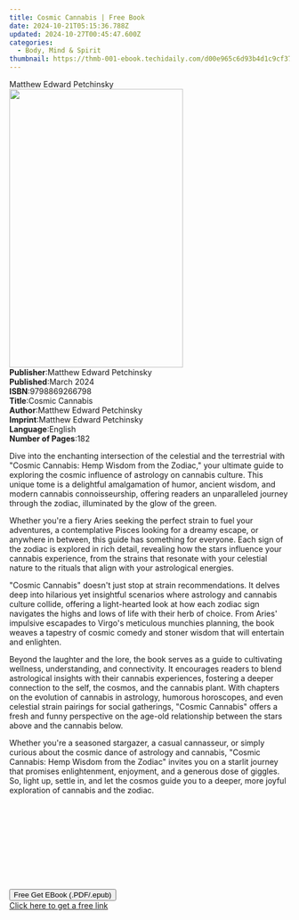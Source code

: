 ```yaml
---
title: Cosmic Cannabis | Free Book
date: 2024-10-21T05:15:36.788Z
updated: 2024-10-27T00:45:47.600Z
categories:
  - Body, Mind & Spirit
thumbnail: https://thmb-001-ebook.techidaily.com/d00e965c6d93b4d1c9cf37ff287a7b46ffe431bd13a26d849ef7a8c800aa4a01.jpg
---
```

<main id="book-container">
  <div class="flex flex-col">
    <div class="book-brief flex-1 py-6 px-4 sm:p-6 md:py-10 md:px-8">
      <!-- brief-->
      <div class="book-brief-main">Matthew Edward Petchinsky</div>
    </div>
    <div
      class="book-meta-info flex-1 grid gap-4 col-start-1 col-end-3 row-start-1 sm:mb-6 sm:grid-cols-4 lg:gap-6 lg:col-start-2 lg:row-end-6 lg:row-span-6 lg:mb-0"
    >
      <div
        class="book-meta-info-left place-content-center mt-4 p-4 text-sm leading-6 col-start-2 col-span-2 dark:text-slate-400"
      >
        <img
          class="w-full h-500 object-cover rounded-lg sm:h-255 sm:col-span-2 lg:col-span-full"
          src="https://img-001-ebook.techidaily.com/ab58155c894154e7434915d015cd4f7c3283f26e32fa655404ca841766fbd896.jpg"
          alt=""
          width="312"
          height="500"
        />
      </div>
      <div
        class="book-meta-info-right mt-2 col-start-1 row-start-2 col-span-3 self-center"
      >
        <!-- meta data  -->
        <div class="flex flex-col px-4 md:px-8">
          <div class="flex-1">
            <strong>Publisher</strong>:<span class="px-2"
              >Matthew Edward Petchinsky</span
            >
          </div>
          <div class="flex-1">
            <strong>Published</strong>:<span class="px-2">March 2024</span>
          </div>
          <div class="flex-1">
            <strong>ISBN</strong>:<span class="px-2">9798869266798</span>
          </div>
          <div class="flex-1">
            <strong>Title</strong>:<span class="px-2">Cosmic Cannabis</span>
          </div>
          <div class="flex-1">
            <strong>Author</strong>:<span class="px-2"
              >Matthew Edward Petchinsky</span
            >
          </div>
          <div class="flex-1">
            <strong>Imprint</strong>:<span class="px-2"
              >Matthew Edward Petchinsky</span
            >
          </div>
          <div class="flex-1">
            <strong>Language</strong>:<span class="px-2">English</span>
          </div>
          <div class="flex-1">
            <strong>Number of Pages</strong>:<span class="px-2">182</span>
          </div>
        </div>
      </div>
    </div>
    <div class="book-description flex-1 py-6 px-4 sm:p-6 md:py-10 md:px-8">
      <div class="book-description-main">
        <div accordion-content="" id="description">
          <p>
            Dive into the enchanting intersection of the celestial and the
            terrestrial with "Cosmic Cannabis: Hemp Wisdom from the Zodiac,"
            your ultimate guide to exploring the cosmic influence of astrology
            on cannabis culture. This unique tome is a delightful amalgamation
            of humor, ancient wisdom, and modern cannabis connoisseurship,
            offering readers an unparalleled journey through the zodiac,
            illuminated by the glow of the green.
          </p>
          <p>
            Whether you're a fiery Aries seeking the perfect strain to fuel your
            adventures, a contemplative Pisces looking for a dreamy escape, or
            anywhere in between, this guide has something for everyone. Each
            sign of the zodiac is explored in rich detail, revealing how the
            stars influence your cannabis experience, from the strains that
            resonate with your celestial nature to the rituals that align with
            your astrological energies.
          </p>
          <p>
            "<span style="color: var(--tw-prose-bold)">Cosmic Cannabis</span>"
            doesn't just stop at strain recommendations. It delves deep into
            hilarious yet insightful scenarios where astrology and cannabis
            culture collide, offering a light-hearted look at how each zodiac
            sign navigates the highs and lows of life with their herb of choice.
            From Aries' impulsive escapades to Virgo's meticulous munchies
            planning, the book weaves a tapestry of cosmic comedy and stoner
            wisdom that will entertain and enlighten.
          </p>
          <p>
            Beyond the laughter and the lore, the book serves as a guide to
            cultivating wellness, understanding, and connectivity. It encourages
            readers to blend astrological insights with their cannabis
            experiences, fostering a deeper connection to the self, the cosmos,
            and the cannabis plant. With chapters on the evolution of cannabis
            in astrology, humorous horoscopes, and even celestial strain
            pairings for social gatherings, "<span
              style="color: var(--tw-prose-bold)"
              >Cosmic Cannabis</span
            >" offers a fresh and funny perspective on the age-old relationship
            between the stars above and the cannabis below.
          </p>
          <p>
            Whether you're a seasoned stargazer, a casual cannasseur, or simply
            curious about the cosmic dance of astrology and cannabis, "<span
              style="color: var(--tw-prose-bold)"
              >Cosmic Cannabis: Hemp Wisdom from the Zodiac</span
            >" invites you on a starlit journey that promises enlightenment,
            enjoyment, and a generous dose of giggles. So, light up, settle in,
            and let the cosmos guide you to a deeper, more joyful exploration of
            cannabis and the zodiac.
          </p>
          <p><br /></p>
          <p><br /></p>
          <p><br /></p>
          <p><br /></p>
          <p><br /></p>
        </div>
        <div class="accordion-fader"></div>
      </div>
    </div>
    <div class="book-excerpts flex-1 py-6 px-4 sm:p-6 md:py-10 md:px-8"></div>
    <div
      class="book-about-author flex-1 py-6 px-4 sm:p-6 md:py-10 md:px-8"
    ></div>
    <div class="book-free-get flex-1 py-6 px-4 sm:p-6 md:py-10 md:px-8">
      <button
        id="btn-free-get"
        class="bg-blue-500 hover:bg-blue-700 text-white font-bold py-2 px-4 rounded"
      >
        Free Get EBook (.PDF/.epub)
      </button>
      <div id="countdown-display" class="px-2 text-lg mt-2"></div>
      <a
        id="free-link"
        class="hidden bg-blue-500 hover:bg-blue-700 text-white font-bold py-2 px-4 rounded"
        href="https://www.ebooks.com/en-us/book/211266838/cosmic-cannabis/matthew-edward-petchinsky/"
        target="_blank"
        >Click here to get a free link</a
      >
    </div>
    <script>
      let countdownTime = 0;
      let countdownInterval = null;
      document
        .getElementById('btn-free-get')
        .addEventListener('click', startCountdown);
      function startCountdown() {
        countdownTime = new Date().getTime() + 60000 * 3;
        countdownInterval = setInterval(updateCountdown, 1000);
        document.getElementById('btn-free-get').disabled = true;
        document
          .getElementById('btn-free-get')
          .classList.add('bg-gray-500', 'cursor-not-allowed');
      }
      function updateCountdown() {
        let currentTime = new Date().getTime();
        let timeLeft = countdownTime - currentTime;
        let secondsLeft = Math.floor(timeLeft / 1000);
        document.getElementById('countdown-display').innerHTML =
          `Remaining time: ${secondsLeft} seconds.`;
        if (secondsLeft <= 0) {
          clearInterval(countdownInterval);
          document.getElementById('btn-free-get').classList.add('hidden');
          document.getElementById('free-link').classList.remove('hidden');
          document.getElementById('countdown-display').innerHTML = '';
        }
      }
    </script>
  </div>
</main>

<ins class="adsbygoogle"
      style="display:block"
      data-ad-client="ca-pub-7571918770474297"
      data-ad-slot="8358498916"
      data-ad-format="auto"
      data-full-width-responsive="true"></ins>
    